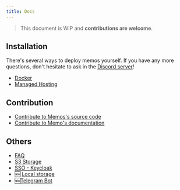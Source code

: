 ```yaml
---
title: Docs
---
```


> This document is WIP and **contributions are welcome**.

## Installation

There's several ways to deploy memos yourself.
If you have any more questions, don't hesitate to ask in the [Discord server](https://discord.gg/tfPJa4UmAv)!

- [Docker](/docs/install/docker)
- [Managed Hosting](/docs/install/managed)

## Contribution

- [Contribute to Memos's source code](/docs/contribution/development/)
- [Contribute to Memo's documentation](/docs/contribution/documentation/)

## Others

- [FAQ](/docs/faq)
- [S3 Storage](/docs/storage)
- [SSO - Keycloak](/docs/keycloak)
- 🆕 [Local storage](/docs/local-storage)
- 🆕[Telegram Bot](/docs/telegram-bot)
